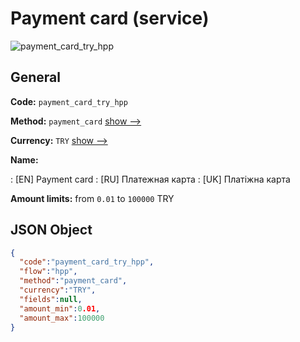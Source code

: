 
# Payment card (service) 
![payment_card_try_hpp](https://static.openfintech.io/payment_methods/payment_card_try_hpp/logo.svg?w=400&c=v0.59.26#w200)  

## General 
 
**Code:** `payment_card_try_hpp` 
 
**Method:** `payment_card` 
 [show -->](/payment-methods/payment_card/) 
 
**Currency:** `TRY` [show -->](/currencies/TRY/) 
 
**Name:** 
 
:	[EN] Payment card 
:	[RU] Платежная карта 
:	[UK] Платіжна карта 
 
**Amount limits:** from `0.01` to `100000` TRY 

## JSON Object 

```json
{
  "code":"payment_card_try_hpp",
  "flow":"hpp",
  "method":"payment_card",
  "currency":"TRY",
  "fields":null,
  "amount_min":0.01,
  "amount_max":100000
}
```  
